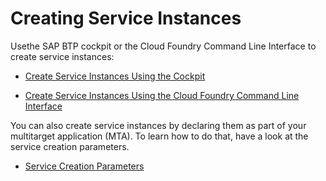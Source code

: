 <!-- loio8221b7434d8e484fab5ec5d219b7bf64 -->

# Creating Service Instances

Usethe SAP BTP cockpit or the Cloud Foundry Command Line Interface to create service instances:

-   [Create Service Instances Using the Cockpit](Create_Service_Instances_Using_the_Cockpit_5516f91.md)

-   [Create Service Instances Using the Cloud Foundry Command Line Interface](Create_Service_Instances_Using_the_Cloud_Foundry_Command_Line_Interface_a872531.md)


You can also create service instances by declaring them as part of your multitarget application \(MTA\). To learn how to do that, have a look at the service creation parameters.

-   [Service Creation Parameters](Service_Creation_Parameters_a36df26.md)


